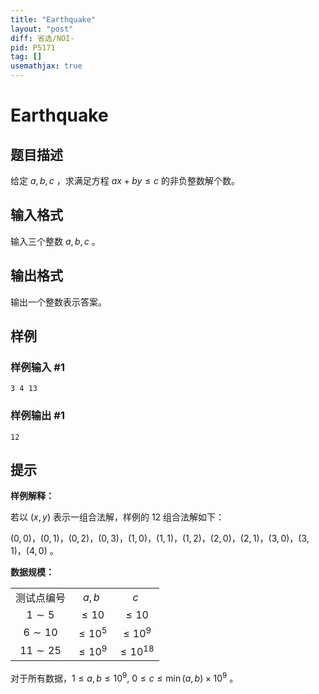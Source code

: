 ```yaml
---
title: "Earthquake"
layout: "post"
diff: 省选/NOI-
pid: P5171
tag: []
usemathjax: true
---
```


# Earthquake
## 题目描述

给定 $a,\,b,\,c$ ，求满足方程 $ax+by \leqslant c$ 的非负整数解个数。
## 输入格式

输入三个整数 $a,\,b,\,c$ 。
## 输出格式

输出一个整数表示答案。
## 样例

### 样例输入 #1
```
3 4 13
```
### 样例输出 #1
```
12
```
## 提示

**样例解释：**

若以 $(x,\,y)$ 表示一组合法解，样例的 $12$ 组合法解如下：

$(0,\,0)$，$(0,\,1)$，$(0,\,2)$，$(0,\,3)$，$(1,\,0)$，$(1,\,1)$，$(1,\,2)$，$(2,\,0)$，$(2,\,1)$，$(3,\,0)$，$(3,\,1)$，$(4,\,0)$ 。

**数据规模：**

||||
|:-:|:-:|:-:|
|测试点编号|$a,\,b$|$c$|
|$1 \sim 5$|$\leqslant 10$|$\leqslant 10$|
|$6 \sim 10$|$\leqslant 10^5$|$\leqslant 10^9$|
|$11 \sim 25$|$\leqslant 10^9$|$\leqslant 10^{18}$|

对于所有数据，$1 \leqslant a,\,b \leqslant 10^9,\ 0 \leqslant c \leqslant \min(a,\,b) \times 10^9$ 。
